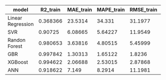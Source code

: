 | model             |   R2_train |   MAE_train |   MAPE_train |   RMSE_train |   R2_test |   MAE_test |   MAPE_test |   RMSE_test |
|-------------------|------------|-------------|--------------|--------------|-----------|------------|-------------|-------------|
| Linear Regression |   0.368366 |    23.5314  |     34.331   |     31.1977  |  0.45277  |   22.4775  |    32.6419  |    29.2152  |
| SVR               |   0.90725  |     6.08665 |      5.64227 |     11.9549  |  0.868285 |    9.28877 |    11.0294  |    14.3331  |
| Randon Forest     |   0.980653 |     3.63816 |      4.80515 |      5.45999 |  0.911511 |    7.88958 |    10.3267  |    11.7481  |
| GBR               |   0.997842 |     1.30313 |      1.65122 |      1.8236  |  0.974227 |    4.47612 |     5.64596 |     6.34024 |
| XGBoost           |   0.994622 |     2.06688 |      2.53015 |      2.87868 |  0.974291 |    4.35342 |     5.29489 |     6.33241 |
| ANN               |   0.918622 |     7.149   |      8.2914  |     11.1981  |  0.918099 |    8.33528 |    10.3363  |    11.3024  |